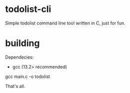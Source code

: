 # todolist-cli
Simple todolist command line tool written in C, just for fun.

# building
Dependecies: 
<ul>
<li>gcc (13.2> recommended)
</ul>  

<cb>gcc main.c -o todolist</cb>

That's all.
